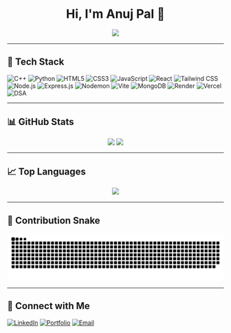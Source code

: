 <!-- Typing SVG -->
<h1 align="center">Hi, I'm Anuj Pal 👋</h1>

<!-- Typing SVG -->
<p align="center">
  <a href="https://github.com/anuj-pal18">
    <img src="https://readme-typing-svg.herokuapp.com?size=24&duration=4000&color=F72C2C&center=true&vCenter=true&lines=Frontend+Developer+🌟;DSA+Enthusiast+⚡;Future+Big+Tech+Engineer+🎯" />
  </a>
</p>


---

## 🚀 Tech Stack
![C++](https://img.shields.io/badge/C++-00599C?logo=cplusplus&logoColor=white)
![Python](https://img.shields.io/badge/Python-3776AB?logo=python&logoColor=white)
![HTML5](https://img.shields.io/badge/HTML5-E34F26?logo=html5&logoColor=white)
![CSS3](https://img.shields.io/badge/CSS3-1572B6?logo=css3&logoColor=white)
![JavaScript](https://img.shields.io/badge/JavaScript-F7DF1E?logo=javascript&logoColor=black)
![React](https://img.shields.io/badge/React-20232A?logo=react&logoColor=61DAFB)
![Tailwind CSS](https://img.shields.io/badge/Tailwind_CSS-38B2AC?logo=tailwind-css&logoColor=white)
![Node.js](https://img.shields.io/badge/Node.js-339933?logo=node-dot-js&logoColor=white)
![Express.js](https://img.shields.io/badge/Express.js-000000?logo=express&logoColor=white)
![Nodemon](https://img.shields.io/badge/Nodemon-76D04B?logo=nodemon&logoColor=white)
![Vite](https://img.shields.io/badge/Vite-646CFF?logo=vite&logoColor=white)
![MongoDB](https://img.shields.io/badge/MongoDB-4EA94B?logo=mongodb&logoColor=white)
![Render](https://img.shields.io/badge/Render-46E3B7?logo=render&logoColor=black)
![Vercel](https://img.shields.io/badge/Vercel-000000?logo=vercel&logoColor=white)
![DSA](https://img.shields.io/badge/Data_Structures_and_Algorithms-FFA500?logo=thealgorithms&logoColor=white)

---

## 📊 GitHub Stats
<p align="center">
  <img src="https://github-readme-stats.vercel.app/api?username=anuj-pal18&show_icons=true&theme=radical" height="180em" />
  <img src="https://github-readme-streak-stats.herokuapp.com/?user=anuj-pal18&theme=radical" height="180em" />
</p>

---

## 📈 Top Languages
<p align="center">
  <img src="https://github-readme-stats.vercel.app/api/top-langs/?username=anuj-pal18&layout=compact&theme=radical" />
</p>

---

## 🐍 Contribution Snake
<p align="center">
  <img src="https://raw.githubusercontent.com/Platane/snk/output/github-contribution-grid-snake.svg" alt="Snake animation" />
</p>

---

## 🔗 Connect with Me
[![LinkedIn](https://img.shields.io/badge/LinkedIn-0A66C2?logo=linkedin&logoColor=white)](https://www.linkedin.com/in/anuj-pal-bb03b0321)
[![Portfolio](https://img.shields.io/badge/Portfolio-000000?logo=vercel&logoColor=white)](https://acowale.com)
[![Email](https://img.shields.io/badge/Email-palanuj830%40gmail.com-red?logo=gmail&logoColor=white)](mailto:palanuj830@gmail.com)
